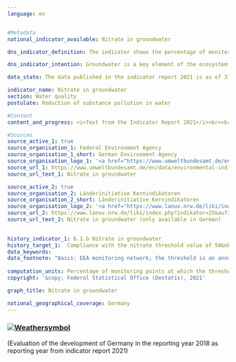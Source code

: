 ```yaml
---
language: en    


#Metadata    
national_indicator_available: Nitrate in groundwater    

dns_indicator_definition: The indicator shows the percentage of monitoring sites at which the annual average concentration of nitrate in groundwater does not exceed the threshold of 50 milligrams per litre.    

dns_indicator_intention: Groundwater is a key element of the ecosystem. It is part of the water cycle and performs important ecological functions. Groundwater is also Germany’s most important drinking water resource. However, elevated nitrate content impairs the ecology of bodies of water. The threshold of 50&nbsp;mg/l of nitrate in groundwater specified in the Ground Water Ordinance and in the Surface Waters Ordinance are therefore to be observed at all monitoring sites by 2030.    

data_state: The data published in the indicator report 2021 is as of 31.12.2020. The data shown on the DNS-Online-Platform is updated regularly, so that more current data may be available online than published in the indicator report 2021.    

indicator_name: Nitrate in groundwater    
section: Water quality    
postulate: Reduction of substance pollution in water    

#Content    
content_and_progress: <i>Text from the Indicator Report 2021</i><br><br>The nitrate content in groundwater is collected by the Länder for the purpose of reporting on the status of groundwater in Germany to the European Environment Agency (EEA). The monitoring sites used for this purpose together form the so-called EEA monitoring network. The EEA monitoring network comprises a total of 1214 monitoring sites and provides a representative picture of Germany. The data are compiled by the Federal Environment Agency from information provided by the German Working Group on Water Issues of the Länder and the Federal Government (LAWA).<br><br>Like the indicator of phosphorus content in flowing waters, the nitrate indicator does not reveal how far above or below the threshold the readings have been. The indicator merely records how many of all the monitoring sites complied with the prescribed threshold. The nitrate load may have fallen sharply at some monitoring sites. Nevertheless, if the concentration remains above the maximum of 50&nbsp;mg/l, the reduction will not be reflected in the indicator.<br><br>The same applies to nitrate loads that have increased but are still below the threshold. The interpretation must also take into account that measures to reduce nitrate pollution may have a delayed effect, since the period of infiltration from the surface to the groundwater can take several years.<br><br>The naturally occurring level of nitrate lies between 0 and 10&nbsp;mg/l. Concentrations between 10 and 25&nbsp;mg/l indicate minor to medium loads. Concentrations between 25 and 50 milligrams per liter indicate severe groundwater contamination. Figures above the threshold of 50&nbsp;mg/l which is set in the Ground Water Ordinance and which also underlies this indicator mean that the groundwater has a poor chemical status and cannot be used as drinking water without treatment.<br><br>In 2018 the target of less than 50&nbsp;mg of nitrate per litre was met at 82.7 of all monitoring sites. Since 2008, the percentage of monitoring sites at which this target is met has remained virtually unchanged. This means that the goal of recording concentrations below the threshold at all monitoring sites has not been achieved and that the indicator value is not recognisably moving in that direction. Conversely, in 2018 the nitrate threshold of 50&nbsp;mg/l was exceeded at [17.3](https://sustainabledevelopment-deutschland.github.io/en/17-3-a/)% of the groundwater monitoring sites in the EEA monitoring network. Consequently, the groundwater at these locations cannot be used for drinking-water supplies without treatment. At [17.3](https://sustainabledevelopment-deutschland.github.io/en/17-3-a/)% of the monitoring sites the nitrate value lay between 25 and 50&nbsp;mg/l, which still indicates an elevated degree of pollution. This percentage rate also remained virtually unchanged over the years.<br><br>The pollution of groundwater with nitrate is caused primarily by the leaching of nitrate from various nitrogen fertilisers. Besides farmyard manures such as liquid manure and slurry, these also include the mineral fertilisers that are used in intensive crop-farming. The last few years have also seen an increase in the use of digestate, which occurs as a by-product of biogas power plants, as an agricultural fertiliser. All of these things can contribute to higher nitrate values in groundwater if fertilisation is not matched to specific crop requirements. Accordingly, the development of indicator [2.1.a](https://sustainabledevelopment-deutschland.github.io/en/2-1-a/) – Nitrogen surplus in agriculture – influences the nitrate load in groundwater.<br><br>In order to measure the actual influence of agricultural activity on the nitrate load of waters, there is a separate system of nitrate reporting to the EU. For this report, the monitoring sites for waters in predominantly agricultural catchment areas are selected from the EEA site network. The nitrate load in that specific part of the monitoring network is therefore above the average for indicator [6.1.b](https://sustainabledevelopment-deutschland.github.io/en/6-1-b/).    

#Sources    
source_active_1: true
source_organisation_1: Federal Environment Agency
source_organisation_1_short: German Environment Agency
source_organisation_logo_1: '<a href="https://www.umweltbundesamt.de/en"><img src="https://g205sdgs.github.io/sdg-indicators/public/LogosEn/uba.png" alt=" German Environment Agency" title="Click here to visit the homepage of the organization" style="border: transparent"/></a>'
source_url_1: https://www.umweltbundesamt.de/en/data/environmental-indicators/indicator-nitrate-in-groundwater                        
source_url_text_1: Nitrate in groundwater                        

source_active_2: true
source_organisation_2: Länderinitiative Kernindikatoren
source_organisation_2_short: Länderinitiative Kernindikatoren
source_organisation_logo_2: '<a href="https://www.lanuv.nrw.de/liki/index.php"><img src="https://g205sdgs.github.io/sdg-indicators/public/LogosEn/liki.png" alt=" Länderinitiative Kernindikatoren" title="Click here to visit the homepage of the organization" style="border: transparent"/></a>'
source_url_2: https://www.lanuv.nrw.de/liki/index.php?indikator=25&aufzu=3&mode=indi                        
source_url_text_2: Nitrate in groundwater (only available in German)                        
    

history_indicator_1: 6.1.b Nitrate in groundwater                    
history_target_1:  Compliance with the nitrate threshold value of 50&nbsp;mg/l at all monitoring points by 2030    
data_keywords:    
data_footnote: "Basis: EEA monitoring network; the threshold is an annual average of 50&nbsp;mg nitrate per litre of groundwater."    
    
computation_units: Percentage of monitoring points at which the threshold1 is not exceeded    
copyright: '&copy; Federal Statistical Office (Destatis), 2021'    

graph_title: Nitrate in groundwater    

national_geographical_coverage: Germany    
---    
```

<div>
  <div class="my-header">
    <h3>
      <a href="https://sustainabledevelopment-deutschland.github.io/en/status/"><img src="https://g205sdgs.github.io/sdg-indicators/public/Wettersymbole/Wolke.png" title="The indicator is moving in the right direction but if the trend continues, the target value will be missed by more than 20&nbsp;% in the target year" alt="Weathersymbol" />
      </a>
    </h3>
  </div>
  <div class="my-header-note">
    <span> (Evaluation of the development of Germany in the reporting year 2018 as reporting year from indicator report 2021)</span>
  </div>
</div>
